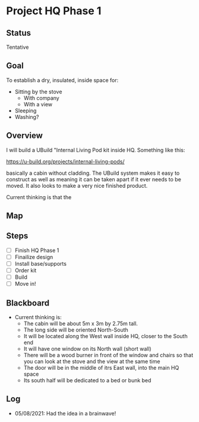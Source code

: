 # Project HQ Phase 1

## Status

Tentative

## Goal

To establish a dry, insulated, inside space for:

- Sitting by the stove
    - With company
    - With a view
- Sleeping
- Washing?

## Overview

I will build a UBuild "Internal Living Pod kit inside HQ. Something like this:

https://u-build.org/projects/internal-living-pods/

basically a cabin without cladding. The UBuild system makes it easy to construct as well as meaning it can be taken apart if it ever needs to be moved. It also looks to make a very nice finished product.

Current thinking is that the

## Map

## Steps

- [ ] Finish HQ Phase 1
- [ ] Finailize design
- [ ] Install base/supports
- [ ] Order kit
- [ ] Build
- [ ] Move in!

## Blackboard

- Current thinking is:
    - The cabin will be about 5m x 3m by 2.75m tall.
    - The long side will be oriented North-South
    - It will be located along the West wall inside HQ, closer to the South end
    - It will have one window on its North wall (short wall)
    - There will be a wood burner in front of the window and chairs so that you can look at the stove and the view at the same time
    - The door will be in the middle of itrs East wall, into the main HQ space
    - Its south half will be dedicated to a bed or bunk bed 

## Log

- 05/08/2021: Had the idea in a brainwave!